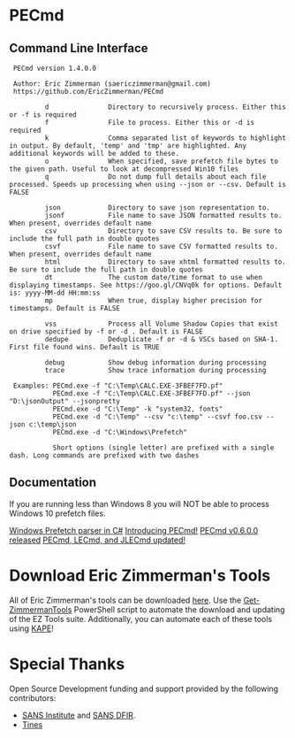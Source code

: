 # PECmd

## Command Line Interface

     PECmd version 1.4.0.0
    
     Author: Eric Zimmerman (saericzimmerman@gmail.com)
     https://github.com/EricZimmerman/PECmd
     
             d               Directory to recursively process. Either this or -f is required
             f               File to process. Either this or -d is required
             k               Comma separated list of keywords to highlight in output. By default, 'temp' and 'tmp' are highlighted. Any additional keywords will be added to these.
             o               When specified, save prefetch file bytes to the given path. Useful to look at decompressed Win10 files
             q               Do not dump full details about each file processed. Speeds up processing when using --json or --csv. Default is FALSE
     
             json            Directory to save json representation to.
             jsonf           File name to save JSON formatted results to. When present, overrides default name
             csv             Directory to save CSV results to. Be sure to include the full path in double quotes
             csvf            File name to save CSV formatted results to. When present, overrides default name
             html            Directory to save xhtml formatted results to. Be sure to include the full path in double quotes
             dt              The custom date/time format to use when displaying timestamps. See https://goo.gl/CNVq0k for options. Default is: yyyy-MM-dd HH:mm:ss
             mp              When true, display higher precision for timestamps. Default is FALSE
     
             vss             Process all Volume Shadow Copies that exist on drive specified by -f or -d . Default is FALSE
             dedupe          Deduplicate -f or -d & VSCs based on SHA-1. First file found wins. Default is TRUE

             debug           Show debug information during processing
             trace           Show trace information during processing
     
     Examples: PECmd.exe -f "C:\Temp\CALC.EXE-3FBEF7FD.pf"
               PECmd.exe -f "C:\Temp\CALC.EXE-3FBEF7FD.pf" --json "D:\jsonOutput" --jsonpretty
               PECmd.exe -d "C:\Temp" -k "system32, fonts"
               PECmd.exe -d "C:\Temp" --csv "c:\temp" --csvf foo.csv --json c:\temp\json
               PECmd.exe -d "C:\Windows\Prefetch"

               Short options (single letter) are prefixed with a single dash. Long commands are prefixed with two dashes

## Documentation

If you are running less than Windows 8 you will NOT be able to process Windows 10 prefetch files.

[Windows Prefetch parser in C#](https://binaryforay.blogspot.com/2016/01/windows-prefetch-parser-in-c.html)
[Introducing PECmd!](https://binaryforay.blogspot.com/2016/01/introducing-pecmd.html)
[PECmd v0.6.0.0 released](https://binaryforay.blogspot.com/2016/01/pecmd-v0600-released.html)
[PECmd, LECmd, and JLECmd updated!](https://binaryforay.blogspot.com/2016/03/pecmd-lecmd-and-jlecmd-updated.html)

# Download Eric Zimmerman's Tools

All of Eric Zimmerman's tools can be downloaded [here](https://ericzimmerman.github.io/#!index.md). Use the [Get-ZimmermanTools](https://f001.backblazeb2.com/file/EricZimmermanTools/Get-ZimmermanTools.zip) PowerShell script to automate the download and updating of the EZ Tools suite. Additionally, you can automate each of these tools using [KAPE](https://www.kroll.com/en/services/cyber-risk/incident-response-litigation-support/kroll-artifact-parser-extractor-kape)!

# Special Thanks

Open Source Development funding and support provided by the following contributors: 
- [SANS Institute](http://sans.org/) and [SANS DFIR](http://dfir.sans.org/).
- [Tines](https://www.tines.com/?utm_source=oss&utm_medium=sponsorship&utm_campaign=ericzimmerman)
